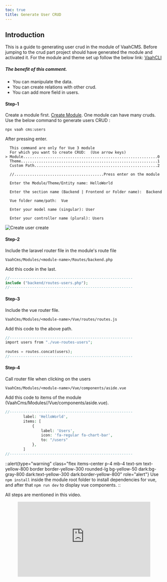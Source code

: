 ```yaml
---
toc: true
title: Generate User CRUD
---
```


## Introduction

This is a guide to generating user crud in the module of VaahCMS.
Before jumping to the crud part project should have generated the module and activated it.
For the module and theme set up follow the below link:
[VaahCLI](https://github.com/webreinvent/vaahcli/tree/develop)

##### The benefit of this comment.
- You can manipulate the data.
- You can create relations with other crud.
- You can add more field in users.


#### Step-1
Create a module first. [Create Module](https://docs.vaah.dev/vaahcms-2/backend/generate-module.html).
One module can have many cruds.\
Use the below command to generate users CRUD :

```shell
npx vaah cms:users
```
After pressing enter.

```shell
  This command are only for Vue 3 module      
  For which you want to create CRUD:  (Use arrow keys)
> Module............................................................0
  Theme.............................................................1
  Custom Path.......................................................2
  
  //........................................Press enter on the module
```

```shell
  Enter the Module/Theme/Entity name: HelloWorld
````

```shell
  Enter the section name (Backend | Frontend or Folder name):  Backend
````

```shell
  Vue folder name/path:  Vue
````

```shell
  Enter your model name (singular): User 
````

```shell
  Enter your controller name (plural): Users
````

<img src="/images/themes/module-user.png" alt="Create user create">


#### Step-2
Include the laravel router file in the module's route file

```VaahCms/Modules/<module-name>/Routes/backend.php```

Add this code in the last.
```php
//-------------------------------------------------------
include ("backend/routes-users.php");
//-------------------------------------------------------
```


#### Step-3
Include the vue router file.

```VaahCms/Modules/<module-name>/Vue/routes/routes.js```

Add this code to the above path.
```php
//-------------------------------------------------------
import users from "./vue-routes-users";
   
routes = routes.concat(users);
//-------------------------------------------------------
```

#### Step-4
Call router file when clicking on the users

```VaahCms/Modules/<module-name>/Vue/components/aside.vue```

Add this code to items of the module (VaahCms/Modules/<module-name>/Vue/components/aside.vue).
```php
//-------------------------------------------------------
        label: 'HelloWorld',
        items: [
            {
                label: 'Users',
                icon: 'fa-regular fa-chart-bar',
                to: "/users"
            },
        ]
//-------------------------------------------------------
```

::alert{type="warning" class="flex items-center p-4 mb-4 text-sm text-yellow-800 border border-yellow-300 rounded-lg bg-yellow-50 dark:bg-gray-800 dark:text-yellow-300 dark:border-yellow-800" role="alert"}
Use `npm install` inside the module root folder to install dependencies for vue, and after that `npm run dev` to display vue components.
::

All steps are mentioned in this video.

<figure class="video_container">
<iframe src="https://www.youtube.com/embed/M6sHfFnFIa4?autoplay=1&mute=1" title="how to create vaahcms setup" frameborder="0" allowfullscreen="true" style="width: 100%; aspect-ratio: 16/9;"> </iframe>
</figure>

